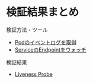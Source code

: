 <!-- omit in toc -->
# 検証結果まとめ

検証方法・ツール

- [Podのイベントログを取得](tool-export-pod-events.md)
- [ServiceのEndpointをウォッチ](tool-watch-service-endpoints.md)

検証結果

- [Liveness Probe](report-liveness-probe.md)
